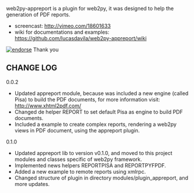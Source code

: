 web2py-appreport is a plugin for web2py, it was designed to help the generation of PDF reports.

- screencast: http://vimeo.com/18601633
- wiki for documentations and examples: https://github.com/lucasdavila/web2py-appreport/wiki 

[![endorse](http://api.coderwall.com/lucasdavila/endorsecount.png)](http://coderwall.com/lucasdavila)
Thank you

## CHANGE LOG

0.0.2
- Updated appreport module, because was included a new engine (called Pisa) to build the PDF documents, for more information visit: http://www.xhtml2pdf.com/
- Changed de helper REPORT to set default Pisa as engine to build PDF documents.
- Included a example to create complex reports, rendering a web2py views in PDF document, using the appreport plugin.

0.1.0
- Updated appreport lib to version v0.1.0, and moved to this project modules and classes specific of web2py framework.
- Implemented news helpers REPORTPISA and REPORTPYFPDF.
- Added a new example to remote reports using xmlrpc.
- Changed structure of plugin in directory modules/plugin_appreport, and more updates.
